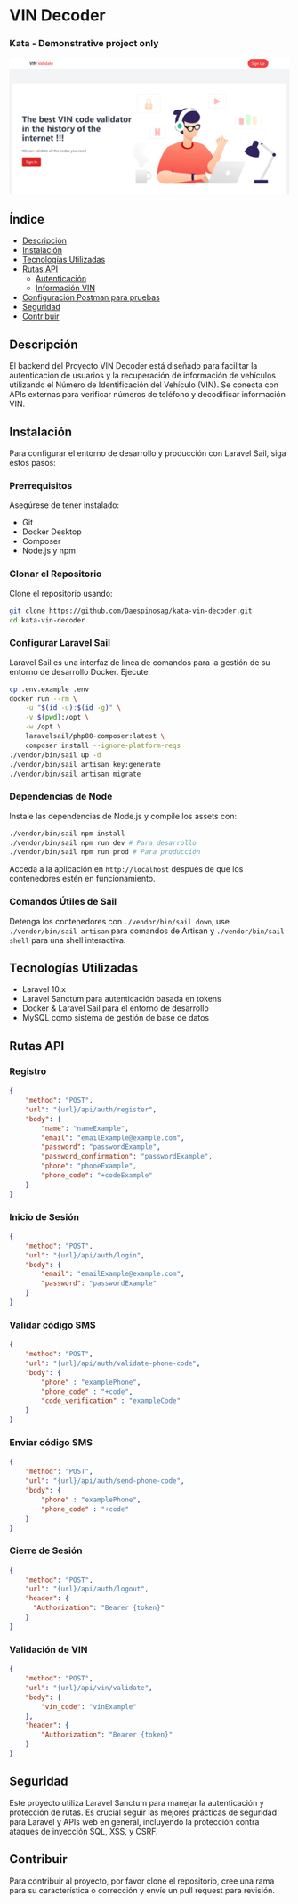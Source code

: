 
# VIN Decoder 
### Kata - Demonstrative project only

![Landing Page](public/landing.png)

## Índice

- [Descripción](#descripción)
- [Instalación](#instalación)
- [Tecnologías Utilizadas](#tecnologías-utilizadas)
- [Rutas API](#rutas-api)
    - [Autenticación](#autenticación)
    - [Información VIN](#información-vin)
- [Configuración Postman para pruebas](#configuración-postman-para-pruebas)
- [Seguridad](#seguridad)
- [Contribuir](#contribuir)

## Descripción
El backend del Proyecto VIN Decoder está diseñado para facilitar la autenticación de usuarios y la recuperación de información de vehículos utilizando el Número de Identificación del Vehículo (VIN). Se conecta con APIs externas para verificar números de teléfono y decodificar información VIN.

## Instalación
Para configurar el entorno de desarrollo y producción con Laravel Sail, siga estos pasos:

### Prerrequisitos
Asegúrese de tener instalado:
- Git
- Docker Desktop
- Composer
- Node.js y npm

### Clonar el Repositorio
Clone el repositorio usando:
```bash
git clone https://github.com/Daespinosag/kata-vin-decoder.git
cd kata-vin-decoder
```

### Configurar Laravel Sail
Laravel Sail es una interfaz de línea de comandos para la gestión de su entorno de desarrollo Docker. Ejecute:
```bash
cp .env.example .env
docker run --rm \
    -u "$(id -u):$(id -g)" \
    -v $(pwd):/opt \
    -w /opt \
    laravelsail/php80-composer:latest \
    composer install --ignore-platform-reqs
./vendor/bin/sail up -d
./vendor/bin/sail artisan key:generate
./vendor/bin/sail artisan migrate
```

### Dependencias de Node
Instale las dependencias de Node.js y compile los assets con:
```bash
./vendor/bin/sail npm install
./vendor/bin/sail npm run dev # Para desarrollo
./vendor/bin/sail npm run prod # Para producción
```

Acceda a la aplicación en `http://localhost` después de que los contenedores estén en funcionamiento.

### Comandos Útiles de Sail
Detenga los contenedores con `./vendor/bin/sail down`, use `./vendor/bin/sail artisan` para comandos de Artisan y `./vendor/bin/sail shell` para una shell interactiva.

## Tecnologías Utilizadas
- Laravel 10.x
- Laravel Sanctum para autenticación basada en tokens
- Docker & Laravel Sail para el entorno de desarrollo
- MySQL como sistema de gestión de base de datos

## Rutas API

### Registro
```json
{
    "method": "POST",
    "url": "{url}/api/auth/register",
    "body": {
        "name": "nameExample",
        "email": "emailExample@example.com",
        "password": "passwordExample",
        "password_confirmation": "passwordExample",
        "phone": "phoneExample",
        "phone_code": "+codeExample"
    }
}
```

### Inicio de Sesión
```json
{
    "method": "POST",
    "url": "{url}/api/auth/login",
    "body": {
        "email": "emailExample@example.com",
        "password": "passwordExample"
    }
}
```

### Validar código SMS
```json
{
    "method": "POST",
    "url": "{url}/api/auth/validate-phone-code",
    "body": {
        "phone" : "examplePhone",
        "phone_code" : "+code",
        "code_verification" : "exampleCode"
    }
}
```

### Enviar código SMS
```json
{
    "method": "POST",
    "url": "{url}/api/auth/send-phone-code",
    "body": {
        "phone" : "examplePhone",
        "phone_code" : "+code"
    }
}
```

### Cierre de Sesión
```json
{
    "method": "POST",
    "url": "{url}/api/auth/logout",
    "header": {
      "Authorization": "Bearer {token}"
    }
}
```

### Validación de VIN
```json
{
    "method": "POST",
    "url": "{url}/api/vin/validate",
    "body": {
        "vin_code": "vinExample"
    },
    "header": {
        "Authorization": "Bearer {token}"
    }
}
```

## Seguridad
Este proyecto utiliza Laravel Sanctum para manejar la autenticación y protección de rutas. Es crucial seguir las mejores prácticas de seguridad para Laravel y APIs web en general, incluyendo la protección contra ataques de inyección SQL, XSS, y CSRF.

## Contribuir
Para contribuir al proyecto, por favor clone el repositorio, cree una rama para su característica o corrección y envíe un pull request para revisión.
